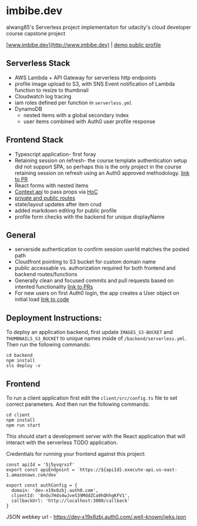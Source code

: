 # imbibe.dev
alwang85's Serverless project implementaiton for udacity's cloud developer course capstone project

[www.imbibe.dev](http://www.imbibe.dev) | 
[demo public profile](http://www.imbibe.dev/public/alwang85)


## Serverless Stack
* AWS Lambda + API Gateway for serverless http endpoints
* profile image upload to S3, with SNS Event notification of Lambda function to resize to thumbnail
* Cloudwatch log tracing
* iam roles defined per function in `serverless.yml`
* DynamoDB
  * nested items with a global secondary index
  * user items combined with Auth0 user profile response

## Frontend Stack
* Typescript application- first foray
* Retaining session on refresh- the course template authentication setup did not support SPA, so perhaps this is the only project in the course retaining session on refresh using an Auth0 approved methodology. [link to PR](https://github.com/alwang85/imbibe.dev/pull/13)
* React forms with nested items
* [Context api](https://github.com/alwang85/imbibe.dev/blob/master/client/src/App.tsx#L93-L95) to pass props via [HoC](https://github.com/alwang85/imbibe.dev/blob/master/client/src/components/Nav.tsx#L93)
* [private and public routes](https://github.com/alwang85/imbibe.dev/blob/master/client/src/App.tsx#L96-L123)
* state/layout updates after item crud
* added markdown editing for public profile
* profile form checks with the backend for unique displayName


## General
* serverside authentication to confirm session userId matches the posted path
* Cloudfront pointing to S3 bucket for custom domain name
* public accessable vs. authorization required for both frontend and backend routes/functions
* Generally clean and focused commits and pull requests based on intented functionality [link to PRs](https://github.com/alwang85/imbibe.dev/pulls?q=is%3Apr+is%3Aclosed)
* For new users on first Auth0 login, the app creates a User object on initial load [link to code](https://github.com/alwang85/imbibe.dev/blob/master/client/src/App.tsx#L97-L99)


## Deployment Instructions:

To deploy an application backend, first update `IMAGES_S3-BUCKET` and `THUMBNAILS_S3_BUCKET` to unique names inside of `/backend/serverless.yml`. Then run the following commands:

```
cd backend
npm install
sls deploy -v
```

## Frontend

To run a client application first edit the `client/src/config.ts` file to set correct parameters. And then run the following commands:

```
cd client
npm install
npm run start
```

This should start a development server with the React application that will interact with the serverless TODO application.

Credentials for running your frontend against this project:

    const apiId = '5j5yvqrxzf'
    export const apiEndpoint = `https://${apiId}.execute-api.us-east-1.amazonaws.com/dev`

    export const authConfig = {
      domain: 'dev-x19x8zbj.auth0.com',
      clientId: '8nOu7Hds4wJveS39MddZCa9hQhhqKFV1',
      callbackUrl: 'http://localhost:3000/callback'
    }

JSON webkey url - https://dev-x19x8zbj.auth0.com/.well-known/jwks.json
